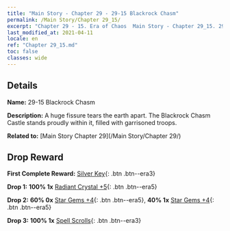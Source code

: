 ```yaml
---
title: "Main Story - Chapter 29 - 29-15 Blackrock Chasm"
permalink: /Main Story/Chapter 29_15/
excerpt: "Chapter 29 - 15. Era of Chaos  Main Story - Chapter 29_15. 29-15 Blackrock Chasm"
last_modified_at: 2021-04-11
locale: en
ref: "Chapter 29_15.md"
toc: false
classes: wide
---
```


## Details

 **Name:** 29-15 Blackrock Chasm

 **Description:** A huge fissure tears the earth apart. The Blackrock Chasm Castle stands proudly within it, filled with garrisoned troops.

 **Related to:** [Main Story Chapter 29](/Main Story/Chapter 29/)

## Drop Reward

 **First Complete Reward:** [Silver Key](/Items/con_693/){: .btn .btn--era3}

 **Drop 1:** **100% 1x** [Radiant Crystal +5](/Items/mat_101/){: .btn .btn--era5}

 **Drop 2:** **60% 0x** [Star Gems +4](/Items/mat_93/){: .btn .btn--era5}, **40% 1x** [Star Gems +4](/Items/mat_93/){: .btn .btn--era5}

 **Drop 3:** **100% 1x** [Spell Scrolls](/Items/con_694/){: .btn .btn--era3}


